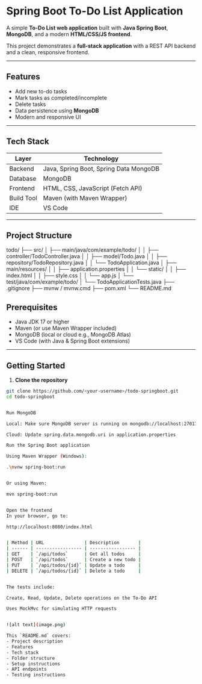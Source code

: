 # Spring Boot To-Do List Application

A simple **To-Do List web application** built with **Java Spring Boot**, **MongoDB**, and a modern **HTML/CSS/JS frontend**.  

This project demonstrates a **full-stack application** with a REST API backend and a clean, responsive frontend.

---

## Features

- Add new to-do tasks  
- Mark tasks as completed/incomplete  
- Delete tasks  
- Data persistence using **MongoDB**  
- Modern and responsive UI  

---

## Tech Stack

| Layer          | Technology                        |
|----------------|----------------------------------|
| Backend        | Java, Spring Boot, Spring Data MongoDB |
| Database       | MongoDB                           |
| Frontend       | HTML, CSS, JavaScript (Fetch API) |
| Build Tool     | Maven (with Maven Wrapper)        |
| IDE            | VS Code                          |

---

## Project Structure

todo/
├── src/
│ ├── main/java/com/example/todo/
│ │ ├── controller/TodoController.java
│ │ ├── model/Todo.java
│ │ ├── repository/TodoRepository.java
│ │ └── TodoApplication.java
│ ├── main/resources/
│ │ ├── application.properties
│ │ └── static/
│ │ ├── index.html
│ │ ├── style.css
│ │ └── app.js
│ └── test/java/com/example/todo/
│ └── TodoApplicationTests.java
├── .gitignore
├── mvnw / mvnw.cmd
├── pom.xml
└── README.md


## Prerequisites

- Java JDK 17 or higher
- Maven (or use Maven Wrapper included)
- MongoDB (local or cloud e.g., MongoDB Atlas)
- VS Code (with Java & Spring Boot extensions)

---

## Getting Started

1. **Clone the repository**

```bash
git clone https://github.com/<your-username>/todo-springboot.git
cd todo-springboot


Run MongoDB

Local: Make sure MongoDB server is running on mongodb://localhost:27017

Cloud: Update spring.data.mongodb.uri in application.properties

Run the Spring Boot application

Using Maven Wrapper (Windows):

.\mvnw spring-boot:run


Or using Maven:

mvn spring-boot:run


Open the frontend
In your browser, go to:

http://localhost:8080/index.html


| Method | URL               | Description       |
| ------ | ----------------- | ----------------- |
| GET    | `/api/todos`      | Get all todos     |
| POST   | `/api/todos`      | Create a new todo |
| PUT    | `/api/todos/{id}` | Update a todo     |
| DELETE | `/api/todos/{id}` | Delete a todo     |


The tests include:

Create, Read, Update, Delete operations on the To-Do API

Uses MockMvc for simulating HTTP requests


![alt text](image.png)

This `README.md` covers:  
- Project description  
- Features  
- Tech stack  
- Folder structure  
- Setup instructions  
- API endpoints  
- Testing instructions  